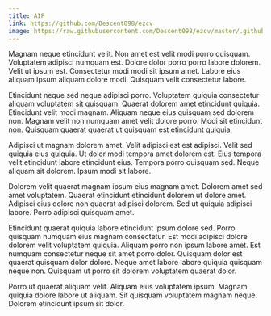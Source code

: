 ```yaml
---
title: AIP
link: https://github.com/Descent098/ezcv
image: https://raw.githubusercontent.com/Descent098/ezcv/master/.github/logo.png
---
```


Magnam neque etincidunt velit. Non amet est velit modi porro quisquam. Voluptatem adipisci numquam est. Dolore dolor porro porro labore dolorem. Velit ut ipsum est. Consectetur modi modi sit ipsum amet. Labore eius aliquam ipsum aliquam dolore modi. Quisquam velit consectetur labore.

Etincidunt neque sed neque adipisci porro. Voluptatem quiquia consectetur aliquam voluptatem sit quisquam. Quaerat dolorem amet etincidunt quiquia. Etincidunt velit modi magnam. Aliquam neque eius quisquam sed dolorem non. Magnam velit non numquam amet velit dolore porro. Modi sit etincidunt non. Quisquam quaerat quaerat ut quisquam est etincidunt quiquia.

Adipisci ut magnam dolorem amet. Velit adipisci est est adipisci. Velit sed quiquia eius quiquia. Ut dolor modi tempora amet dolorem est. Eius tempora velit etincidunt labore etincidunt eius. Tempora porro quisquam sed. Neque aliquam sit dolorem. Ipsum modi sit labore.

Dolorem velit quaerat magnam ipsum eius magnam amet. Dolorem amet sed amet voluptatem. Quaerat etincidunt etincidunt dolorem ut dolore amet. Adipisci eius dolore non quaerat adipisci dolorem. Sed ut quiquia adipisci labore. Porro adipisci quisquam amet.

Etincidunt quaerat quiquia labore etincidunt ipsum dolore sed. Porro quisquam numquam eius magnam consectetur. Est modi adipisci dolore dolorem velit voluptatem quiquia. Aliquam porro non ipsum labore amet. Est numquam consectetur neque sit amet porro dolor. Quisquam dolor est quaerat quisquam dolor dolore. Neque amet labore labore quiquia quisquam neque non. Quisquam ut porro sit dolorem voluptatem quaerat dolor.

Porro ut quaerat aliquam velit. Aliquam eius voluptatem ipsum. Magnam quiquia dolore labore ut aliquam. Sit quisquam voluptatem magnam neque. Dolorem etincidunt ipsum sit dolor.
    
